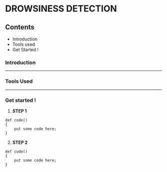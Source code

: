 # **DROWSINESS DETECTION**

## Contents
* Introduction
* Tools used
* Get Started !

### Introduction
---

### Tools Used
---

### Get started !
1. **STEP 1**
```
def code()
{
    put some code here;
}
```

2. **STEP 2**
```
def code()
{
    put some code here;
}
```
